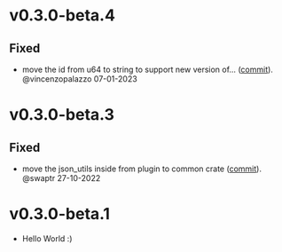 # v0.3.0-beta.4

## Fixed
- move the id from u64 to string to support new version of… ([commit](https://github.com/laanwj/cln4rust/commit/2d64665dc454d8afe491e866a700b617bc5d14d5)). @vincenzopalazzo 07-01-2023


# v0.3.0-beta.3

## Fixed
- move the json_utils inside from plugin to common crate ([commit](https://github.com/laanwj/cln4rust/commit/1e3bd3018f1277a21429c1791a5a26b6ef600dfd)). @swaptr 27-10-2022


# v0.3.0-beta.1
- Hello World :)
